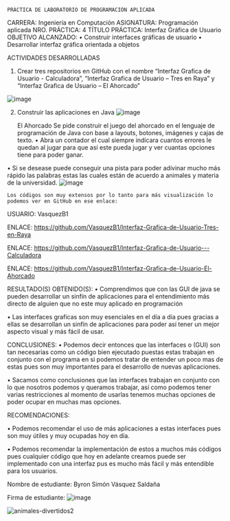  	PRÁCTICA DE LABORATORIO DE PROGRAMACIÓN APLICADA

CARRERA: Ingeniería en Computación	ASIGNATURA: Programación aplicada
NRO. PRÁCTICA:	4	TÍTULO PRÁCTICA: Interfaz Gráfica de Usuario
OBJETIVO ALCANZADO:
•	Construir interfaces gráficas de usuario
•	Desarrollar interfaz gráfica orientada a objetos

ACTIVIDADES DESARROLLADAS
1.	Crear tres repositorios en GitHub con el nombre “Interfaz Grafica de Usuario - Calculadora”, “Interfaz Grafica de Usuario – Tres en Raya” y “Interfaz Grafica de Usuario – El Ahorcado”

![image](https://user-images.githubusercontent.com/49033314/57341042-4ef20a00-70fe-11e9-885e-9418b3830fd1.png)

2.	Construir las aplicaciones en Java
![image](https://user-images.githubusercontent.com/49033314/57341075-7cd74e80-70fe-11e9-9fdb-de4b6291abf3.png)
 

	
	El Ahorcado
Se pide construir el juego del ahorcado en el lenguaje de programación de Java con base a layouts, botones, imágenes y cajas de texto.
•	Abra un contador el cual siempre indicara cuantos errores le quedan al jugar para que así este pueda jugar y ver cuantas opciones tiene para poder ganar.

•	Si se desease puede conseguir una pista para poder adivinar mucho más rápido las palabras estas las cuales están de acuerdo a animales y materia de la universidad.
![image](https://user-images.githubusercontent.com/49033314/57341128-b740eb80-70fe-11e9-948e-7398256b1706.png)


 	Los códigos son muy extensos por lo tanto para más visualización lo podemos ver en GitHub en ese enlace:
USUARIO: VasquezB1

ENLACE: https://github.com/VasquezB1/Interfaz-Grafica-de-Usuario-Tres-en-Raya

ENLACE: https://github.com/VasquezB1/Interfaz-Grafica-de-Usuario---Calculadora

ENLACE: https://github.com/VasquezB1/Interfaz-Grafica-de-Usuario-El-Ahorcado

RESULTADO(S) OBTENIDO(S):
•	Comprendimos que con las GUI de java se pueden desarrollar un sinfín de aplicaciones para el entendimiento más directo de alguien que no este muy aplicado en programación

•	Las interfaces graficas son muy esenciales en el día a día pues gracias a ellas se desarrollan un sinfín de aplicaciones para poder así tener un mejor aspecto visual y más fácil de usar.

CONCLUSIONES:
•	Podemos decir entonces que las interfaces o (GUI) son tan necesarias como un código bien ejecutado puestas estas trabajan en conjunto con el programa en si podemos tratar de entender un poco mas de estas pues son muy importantes para el desarrollo de nuevas aplicaciones.

•	Sacamos como conclusiones que las interfaces trabajan en conjunto con lo que nosotros podemos y queramos trabajar, así como podemos tener varias restricciones al momento de usarlas tenemos muchas opciones de poder ocupar en muchas mas opciones.

RECOMENDACIONES:

•	Podemos recomendar el uso de más aplicaciones a estas interfaces pues son muy útiles y muy ocupadas hoy en día.

•	Podemos recomendar la implementación de estos a muchos más códigos pues cualquier código que hoy en adelante creamos puede ser implementado con una interfaz pus es mucho más fácil y más entendible para los usuarios.

Nombre de estudiante: Byron Simón Vásquez Saldaña


Firma de estudiante: ![image](https://user-images.githubusercontent.com/49033314/57341165-e35c6c80-70fe-11e9-8f16-01406ae130ce.png)

![animales-divertidos2](https://user-images.githubusercontent.com/49033314/97130261-eaba7000-170e-11eb-8995-13703f9ab41b.png)


